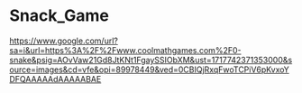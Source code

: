 # Snack_Game

https://www.google.com/url?sa=i&url=https%3A%2F%2Fwww.coolmathgames.com%2F0-snake&psig=AOvVaw21Gd8JtKNt1FgaySSIObXM&ust=1717742371353000&source=images&cd=vfe&opi=89978449&ved=0CBIQjRxqFwoTCPiV6pKvxoYDFQAAAAAdAAAAABAE
